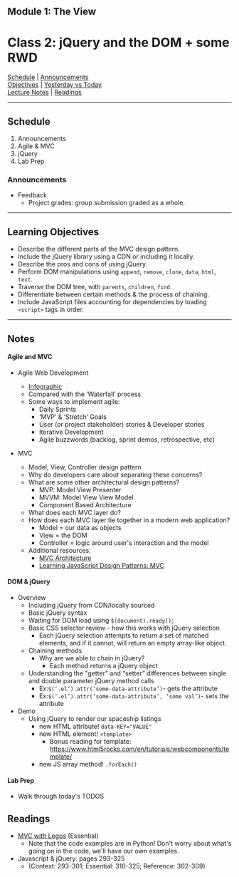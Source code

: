 ## **Module 1: The View**
# Class 2: jQuery and the DOM + some RWD

[Schedule](#schedule) | [Announcements](#announcements) </br>
[Objectives](#learning-objectives) | [Yesterday vs Today](#yesterday-vs-today) </br>
[Lecture Notes](#notes) | [Readings](#readings)


<hr></hr>

## Schedule
1. Announcements
1. Agile & MVC
1. jQuery
1. Lab Prep

### Announcements
* Feedback
    * Project grades: group submission graded as a whole.
<hr></hr>

## Learning Objectives
- Describe the different parts of the MVC design pattern.
- Include the jQuery library using a CDN or including it locally.
- Describe the pros and cons of using jQuery.
- Perform DOM manipulations using `append`, `remove`, `clone`, `data`, `html`, `text`.
- Traverse the DOM tree, with `parents`, `children`, `find`.
- Differentiate between certain methods & the process of chaining.
- Include JavaScript files accounting for dependencies by loading `<script>` tags in order.

<hr></hr>

## Notes

#### Agile and MVC
* Agile Web Development
  * [Infographic](https://toggl.com/developer-methods-infographic)
  * Compared with the ‘Waterfall’ process
  * Some ways to implement agile:
    * Daily Sprints
    * ‘MVP’ & ‘Stretch’ Goals
    * User (or project stakeholder) stories & Developer stories
    * Iterative Development
    * Agile buzzwords (backlog, sprint demos, retrospective, etc)

* MVC
  * Model, View, Controller design pattern
  * Why do developers care about separating these concerns?
  * What are some other architectural design patterns?
    * MVP: Model View Presenter
    * MVVM: Model View View Model
    * Component Based Architecture
  * What does each MVC layer do?
  * How does each MVC layer tie together in a modern web application?
    * Model = our data as objects
    * View = the DOM
    * Controller = logic around user's interaction and the model
  * Additional resources:
    * [MVC Architecture](https://developer.chrome.com/apps/app_frameworks)
    * [Learning JavaScript Design Patterns: MVC](https://addyosmani.com/resources/essentialjsdesignpatterns/book/#detailmvcmvp)

#### DOM & jQuery
* Overview
  * Including jQuery from CDN/locally sourced
  * Basic jQuery syntax
  * Waiting for DOM load using `$(document).ready()`;
  * Basic CSS selector review - how this works with jQuery selection
    * Each jQuery selection attempts to return a set of matched elements, and if it cannot, will return an empty array-like object.
  * Chaining methods
    * Why are we able to chain in jQuery?
      * Each method returns a jQuery object
  * Understanding the "getter" and “setter” differences between single and double parameter jQuery method calls
    * Ex:`$(‘.el’).attr(‘some-data-attribute’)`- gets the attribute
    * Ex:`$(‘.el’).attr(‘some-data-attribute’, ‘some val’)`- sets the attribute
* Demo
    * Using jQuery to render our spaceship listings
        * new HTML attribute! `data-KEY="VALUE"`
        * new HTML element! `<template>`
            * Bonus reading for template: https://www.html5rocks.com/en/tutorials/webcomponents/template/
        * new JS array method! `.forEach()`

####  Lab Prep
* Walk through today's TODOS


## Readings
* [MVC with Legos](https://realpython.com/blog/python/the-model-view-controller-mvc-paradigm-summarized-with-legos/) (Essential)
    * Note that the code examples are in Python! Don't worry about what's going on in the code, we'll have our own examples.
* Javascript & jQuery: pages 293-325
  * (Context: 293-301; Essential: 310-325; Reference: 302-309)